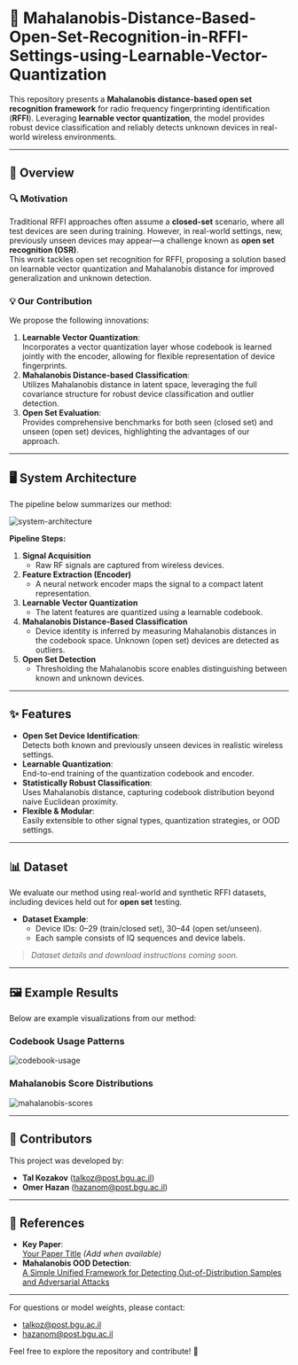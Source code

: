 # 📡 Mahalanobis-Distance-Based-Open-Set-Recognition-in-RFFI-Settings-using-Learnable-Vector-Quantization
This repository presents a **Mahalanobis distance-based open set recognition framework** for radio frequency fingerprinting identification (**RFFI**). Leveraging **learnable vector quantization**, the model provides robust device classification and reliably detects unknown devices in real-world wireless environments.

---

## 📖 Overview

### 🔍 Motivation
Traditional RFFI approaches often assume a **closed-set** scenario, where all test devices are seen during training. However, in real-world settings, new, previously unseen devices may appear—a challenge known as **open set recognition (OSR)**.  
This work tackles open set recognition for RFFI, proposing a solution based on learnable vector quantization and Mahalanobis distance for improved generalization and unknown detection.

### 💡 Our Contribution
We propose the following innovations:
1. **Learnable Vector Quantization**:  
   Incorporates a vector quantization layer whose codebook is learned jointly with the encoder, allowing for flexible representation of device fingerprints.
2. **Mahalanobis Distance-based Classification**:  
   Utilizes Mahalanobis distance in latent space, leveraging the full covariance structure for robust device classification and outlier detection.
3. **Open Set Evaluation**:  
   Provides comprehensive benchmarks for both seen (closed set) and unseen (open set) devices, highlighting the advantages of our approach.

---

## 🖥️ System Architecture

The pipeline below summarizes our method:

![system-architecture](https://github.com/YOUR_USERNAME/YOUR_REPO_NAME/assets/your-architecture-diagram.png)

**Pipeline Steps:**
1. **Signal Acquisition**  
   - Raw RF signals are captured from wireless devices.
2. **Feature Extraction (Encoder)**  
   - A neural network encoder maps the signal to a compact latent representation.
3. **Learnable Vector Quantization**  
   - The latent features are quantized using a learnable codebook.
4. **Mahalanobis Distance-Based Classification**  
   - Device identity is inferred by measuring Mahalanobis distances in the codebook space. Unknown (open set) devices are detected as outliers.
5. **Open Set Detection**  
   - Thresholding the Mahalanobis score enables distinguishing between known and unknown devices.

---

## ✨ Features

- **Open Set Device Identification**:  
  Detects both known and previously unseen devices in realistic wireless settings.
- **Learnable Quantization**:  
  End-to-end training of the quantization codebook and encoder.
- **Statistically Robust Classification**:  
  Uses Mahalanobis distance, capturing codebook distribution beyond naive Euclidean proximity.
- **Flexible & Modular**:  
  Easily extensible to other signal types, quantization strategies, or OOD settings.

---

## 📊 Dataset

We evaluate our method using real-world and synthetic RFFI datasets, including devices held out for **open set** testing.  
- **Dataset Example**:  
  - Device IDs: 0–29 (train/closed set), 30–44 (open set/unseen).
  - Each sample consists of IQ sequences and device labels.

> *Dataset details and download instructions coming soon.*

---

## 🖼️ Example Results

Below are example visualizations from our method:

### Codebook Usage Patterns
![codebook-usage](https://github.com/YOUR_USERNAME/YOUR_REPO_NAME/assets/codebook-usage.png)

### Mahalanobis Score Distributions
![mahalanobis-scores](https://github.com/YOUR_USERNAME/YOUR_REPO_NAME/assets/mahalanobis-scores.png)

---

## 👥 Contributors

This project was developed by:

- **Tal Kozakov** ([talkoz@post.bgu.ac.il](mailto:talkoz@post.bgu.ac.il))
- **Omer Hazan** ([hazanom@post.bgu.ac.il](mailto:hazanom@post.bgu.ac.il))

---

## 📂 References

- **Key Paper**:  
  [Your Paper Title](https://arxiv.org/abs/your-paper-arxiv-id) *(Add when available)*
- **Mahalanobis OOD Detection**:  
  [A Simple Unified Framework for Detecting Out-of-Distribution Samples and Adversarial Attacks](https://arxiv.org/abs/1807.03888)

---

For questions or model weights, please contact:  
- [talkoz@post.bgu.ac.il](mailto:talkoz@post.bgu.ac.il)  
- [hazanom@post.bgu.ac.il](mailto:hazanom@post.bgu.ac.il)

Feel free to explore the repository and contribute! 🚀
